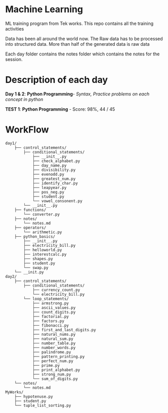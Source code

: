 # Machine Learning
ML training program from Tek works. This repo contains all the training activities 

Data has been all around the world now. The Raw data has to be processed into structured data. 
    More than half of the generated data is raw data

Each day folder contains the notes folder which contains the notes for the session.

# Description of each day
**Day 1 & 2**: __Python Programming__- _Syntax, Practice problems on each concept in python_

**TEST 1**: __Python Programming__ - Score: 98%, 44 / 45

# WorkFlow
```
day1/
    ├── control_statements/
        ├── conditional_statements/
            ├── __init__.py
            ├── check_alphabet.py
            ├── day_name.py
            ├── divisibility.py
            ├── evenodd.py
            ├── greatest_num.py
            ├── identify_char.py
            ├── leapyear.py
            ├── pos_neg.py
            ├── student.py
            └── vowel_consonent.py
        └── __init__.py
    ├── functions/
        └── converter.py
    ├── notes/
        └── notes.md
    ├── operators/
        └── arithmetic.py
    ├── python_basics/
        ├── __init__.py
        ├── electricity_bill.py
        ├── helloworld.py
        ├── interestcalc.py
        ├── shapes.py
        ├── student.py
        └── swap.py
    └── __init.py
day2/
    ├── control_statements/
        ├── conditional_statements/
            ├── currency_count.py
            └── electricity_bill.py
        └── loop_statements/
            ├── armstrong.py
            ├── ascii_values.py
            ├── count_digits.py
            ├── factorial.py
            ├── factors.py
            ├── fibonacci.py
            ├── first_and_last_digits.py
            ├── natural_nums.py
            ├── natural_sum.py
            ├── number_table.py
            ├── number_words.py
            ├── palindrome.py
            ├── pattern_printing.py
            ├── perfect_num.py
            ├── prime.py
            ├── print_alphabet.py
            ├── strong_num.py
            └── sum_of_digits.py
    └── notes/
        └── notes.md
MyWorks/
    ├── hypotenuse.py
    ├── student.py
    └── tuple_list_sorting.py
```
